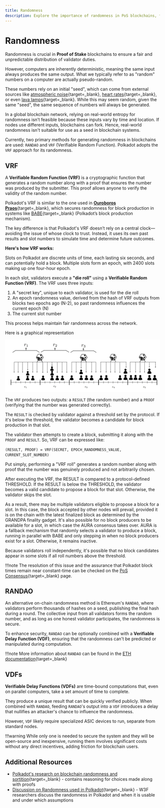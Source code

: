 ```yaml
---
title: Randomness
description: Explore the importance of randomness in PoS blockchains, focusing on Polkadot’s VRF-based approach to ensure fairness and security in validator selection.
---
```


# Randomness

Randomness is crucial in **Proof of Stake** blockchains to ensure a fair and unpredictable distribution of validator duties. 

However, computers are inherently deterministic, meaning the same input always produces the same output. What we typically refer to as "random" numbers on a computer are actually pseudo-random. 

These numbers rely on an initial "seed", which can come from external sources like [atmospheric noise](https://www.random.org/randomness/){target=\_blank}, [heart rates](https://mdpi.altmetric.com/details/47574324){target=\_blank}, or even [lava lamps](https://en.wikipedia.org/wiki/Lavarand){target=\_blank}. While this may seem random, given the same "seed", the same sequence of numbers will always be generated.

In a global blockchain network, relying on real-world entropy for randomness isn’t feasible because these inputs vary by time and location. If nodes use different inputs, blockchains can fork. Hence, real-world randomness isn't suitable for use as a seed in blockchain systems.

Currently, two primary methods for generating randomness in blockchains are used: `RANDAO` and `VRF` (Verifiable Random Function). Polkadot adopts the `VRF` approach for its randomness.

## VRF

A **Verifiable Random Function (VRF)** is a cryptographic function that generates a random number along with a proof that ensures the number was produced by the submitter. This proof allows anyone to verify the validity of the random number.

Polkadot's VRF is similar to the one used in [**Ouroboros Praos**](https://eprint.iacr.org/2017/573.pdf){target=\_blank}, which secures randomness for block production in systems like [BABE](TODO:update-path){target=\_blank} (Polkadot’s block production mechanism). 

The key difference is that Polkadot's VRF doesn’t rely on a central clock—avoiding the issue of whose clock to trust. Instead, it uses its own past results and slot numbers to simulate time and determine future outcomes.

**Here's how VRF works:**

Slots on Polkadot are discrete units of time, each lasting six seconds, and can potentially hold a block. Multiple slots form an epoch, with 2400 slots making up one four-hour epoch.

In each slot, validators execute a **"die roll"** using a **Verifiable Random Function (VRF)**. The VRF uses three inputs:

1. A "secret key", unique to each validator, is used for the die roll
2. An epoch randomness value, derived from the hash of VRF outputs from blocks two epochs ago (N-2), so past randomness influences the current epoch (N)
3. The current slot number

This process helps maintain fair randomness across the network.

Here is a graphical representation

![](/images/polkadot-protocol/basics/blocks-transactions-fees/randomness/slots-epochs.webp)

The `VRF` produces two outputs: a `RESULT` (the random number) and a `PROOF` (verifying that the number was generated correctly).

The `RESULT` is checked by validator against a threshold set by the protocol. If it's below the threshold, the validator becomes a candidate for block production in that slot. 

The validator then attempts to create a block, submitting it along with the `PROOF` and `RESULT`.
So, VRF can be expressed like:

`(RESULT, PROOF) = VRF(SECRET, EPOCH_RANDOMNESS_VALUE, CURRENT_SLOT_NUMBER)`

Put simply, performing a "VRF roll" generates a random number along with proof that the number was genuinely produced and not arbitrarily chosen.


After executing the VRF, the RESULT is compared to a protocol-defined THRESHOLD. If the RESULT is below the THRESHOLD, the validator becomes a valid candidate to propose a block for that slot. Otherwise, the validator skips the slot.

As a result, there may be multiple validators eligible to propose a block for a slot. In this case, the block accepted by other nodes will prevail, provided it is on the chain with the latest finalized block as determined by the GRANDPA finality gadget. It's also possible for no block producers to be available for a slot, in which case the AURA consensus takes over. AURA is a fallback mechanism that randomly selects a validator to produce a block, running in parallel with BABE and only stepping in when no block producers exist for a slot. Otherwise, it remains inactive.

Because validators roll independently, it's possible that no block candidates appear in some slots if all roll numbers above the threshold. 

!!!note
    The resolution of this issue and the assurance that Polkadot block times remain near constant-time can be checked on the [PoS Consensus](TODO:update-path){target=_blank} page.

## RANDAO

An alternative on-chain randomness method is Ethereum's `RANDAO`, where validators perform thousands of hashes on a seed, publishing the final hash during a round. The collective input from all validators forms the random number, and as long as one honest validator participates, the randomness is secure.

To enhance security, `RANDAO` can be optionally combined with a **Verifiable Delay Function (VDF)**, ensuring that the randomness can't be predicted or manipulated during computation.

!!!note
    More information about `RANDAO` can be found in the [ETH documentation](https://eth2book.info/capella/part2/building_blocks/randomness/){target=\_blank}

## VDFs

**Verifiable Delay Functions (VDFs)** are time-bound computations that, even on parallel computers, take a set amount of time to complete. 

They produce a unique result that can be quickly verified publicly. When combined with `RANDAO`, feeding `RANDAO`'s output into a `VDF` introduces a delay that nullifies an attacker's chance to influence the randomness.

However, `VDF` likely require specialized ASIC devices to run, separate from standard nodes. 

!!!warning 
    While only one is needed to secure the system and they will be open-source and inexpensive, running them involves significant costs without any direct incentives, adding friction for blockchain users.

## Additional Resources

- [Polkadot's research on blockchain randomness and sortition](https://research.web3.foundation/Polkadot/protocols/block-production){target=\_blank} - contains reasoning for choices made along with proofs
- [Discussion on Randomness used in Polkadot](https://github.com/use-ink/ink/issues/57){target=\_blank} - W3F researchers discuss the randomness in Polkadot and when it is usable and under which assumptions